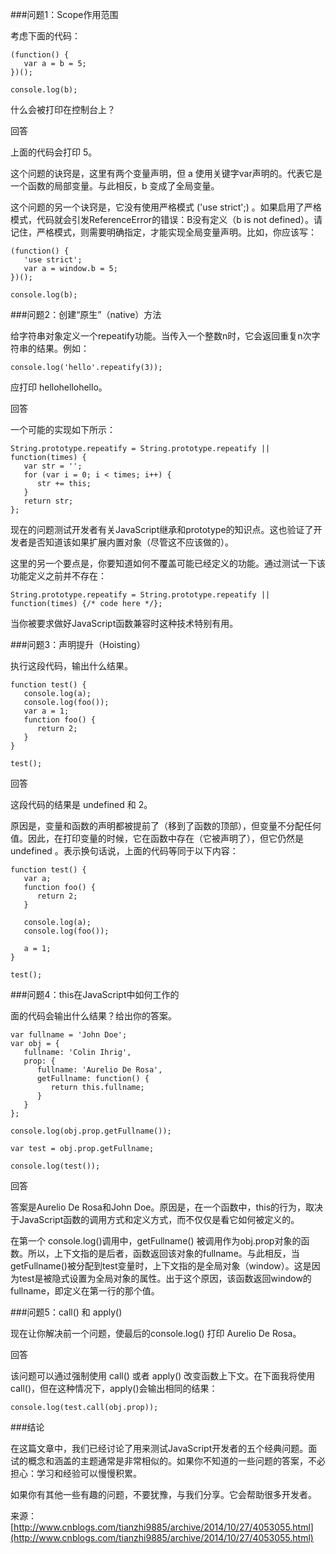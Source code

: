 ###问题1：Scope作用范围

考虑下面的代码：

```
(function() {
   var a = b = 5;
})();

console.log(b);
```

什么会被打印在控制台上？

回答

上面的代码会打印 5。

这个问题的诀窍是，这里有两个变量声明，但 a 使用关键字var声明的。代表它是一个函数的局部变量。与此相反，b 变成了全局变量。

这个问题的另一个诀窍是，它没有使用严格模式 ('use strict';) 。如果启用了严格模式，代码就会引发ReferenceError的错误：B没有定义（b is not defined）。请记住，严格模式，则需要明确指定，才能实现全局变量声明。比如，你应该写：

```
(function() {
   'use strict';
   var a = window.b = 5;
})();
 
console.log(b);
```

###问题2：创建“原生”（native）方法

给字符串对象定义一个repeatify功能。当传入一个整数n时，它会返回重复n次字符串的结果。例如：

```
console.log('hello'.repeatify(3));
```

应打印 hellohellohello。

回答

一个可能的实现如下所示：

```
String.prototype.repeatify = String.prototype.repeatify || function(times) {
   var str = '';
   for (var i = 0; i < times; i++) {
      str += this;
   }
   return str;
};
```

现在的问题测试开发者有关JavaScript继承和prototype的知识点。这也验证了开发者是否知道该如果扩展内置对象（尽管这不应该做的）。

这里的另一个要点是，你要知道如何不覆盖可能已经定义的功能。通过测试一下该功能定义之前并不存在：

```
String.prototype.repeatify = String.prototype.repeatify || function(times) {/* code here */};
```

当你被要求做好JavaScript函数兼容时这种技术特别有用。

###问题3：声明提升（Hoisting）

执行这段代码，输出什么结果。

```
function test() {
   console.log(a);
   console.log(foo());
   var a = 1;
   function foo() {
      return 2;
   }
}
 
test();
```

回答

这段代码的结果是 undefined 和 2。

原因是，变量和函数的声明都被提前了（移到了函数的顶部），但变量不分配任何值。因此，在打印变量的时候，它在函数中存在（它被声明了），但它仍然是 undefined 。表示换句话说，上面的代码等同于以下内容：

```
function test() {
   var a;
   function foo() {
      return 2;
   }
  
   console.log(a);
   console.log(foo());
     
   a = 1;
}
  
test();
```

###问题4：this在JavaScript中如何工作的

面的代码会输出什么结果？给出你的答案。

```
var fullname = 'John Doe';
var obj = {
   fullname: 'Colin Ihrig',
   prop: {
      fullname: 'Aurelio De Rosa',
      getFullname: function() {
         return this.fullname;
      }
   }
};
 
console.log(obj.prop.getFullname());
  
var test = obj.prop.getFullname;
  
console.log(test());
```

回答

答案是Aurelio De Rosa和John Doe。原因是，在一个函数中，this的行为，取决于JavaScript函数的调用方式和定义方式，而不仅仅是看它如何被定义的。

在第一个 console.log()调用中，getFullname() 被调用作为obj.prop对象的函数。所以，上下文指的是后者，函数返回该对象的fullname。与此相反，当getFullname()被分配到test变量时，上下文指的是全局对象（window）。这是因为test是被隐式设置为全局对象的属性。出于这个原因，该函数返回window的fullname，即定义在第一行的那个值。

###问题5：call() 和 apply()

现在让你解决前一个问题，使最后的console.log() 打印 Aurelio De Rosa。

回答

该问题可以通过强制使用 call() 或者 apply() 改变函数上下文。在下面我将使用call()，但在这种情况下，apply()会输出相同的结果：

```
console.log(test.call(obj.prop));
```

###结论

在这篇文章中，我们已经讨论了用来测试JavaScript开发者的五个经典问题。面试的概念和涵盖的主题通常是非常相似的。如果你不知道的一些问题的答案，不必担心：学习和经验可以慢慢积累。

如果你有其他一些有趣的问题，不要犹豫，与我们分享。它会帮助很多开发者。

来源：[http://www.cnblogs.com/tianzhi9885/archive/2014/10/27/4053055.html](http://www.cnblogs.com/tianzhi9885/archive/2014/10/27/4053055.html)
